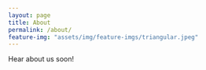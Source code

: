 ```yaml
---
layout: page
title: About
permalink: /about/
feature-img: "assets/img/feature-imgs/triangular.jpeg"
---
```


Hear about us soon!
